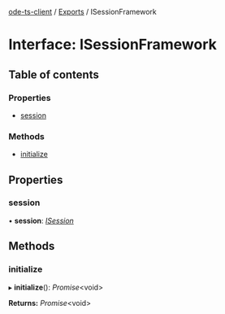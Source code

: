 [ode-ts-client](../README.md) / [Exports](../modules.md) / ISessionFramework

# Interface: ISessionFramework

## Table of contents

### Properties

- [session](isessionframework.md#session)

### Methods

- [initialize](isessionframework.md#initialize)

## Properties

### session

• **session**: [*ISession*](isession.md)

## Methods

### initialize

▸ **initialize**(): *Promise*<void\>

**Returns:** *Promise*<void\>
